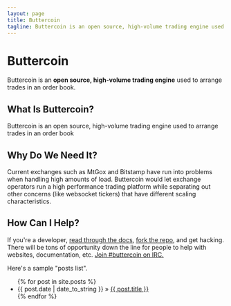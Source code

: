 ```yaml
---
layout: page
title: Buttercoin
tagline: Buttercoin is an open source, high-volume trading engine used to arrange trades in an order book.
---
```



# Buttercoin
Buttercoin is an **open source, high-volume trading engine** used to arrange trades in an order book.

## What Is Buttercoin?
Buttercoin is an open source, high-volume trading engine used to arrange trades in an order book

## Why Do We Need It?
Current exchanges such as MtGox and Bitstamp have run into problems when handling high amounts of load.
Buttercoin would let exchange operators run a high performance trading platform while separating out other concerns (like websocket tickers) that have different scaling characteristics.

## How Can I Help?
If you're a developer, <a href="https://buttercoin.hackpad.com">read through the docs</a>, <a href="https://github.com/buttercoin/buttercoin">fork the repo</a>, and get hacking. There will be tons of opportunity down the line for people to help with websites, documentation, etc.
<a href="irc://irc.freenode.net/#buttercoin">Join #buttercoin on IRC.</a>
                

Here's a sample "posts list".

<ul class="posts">
  {% for post in site.posts %}
    <li><span>{{ post.date | date_to_string }}</span> &raquo; <a href="{{ BASE_PATH }}{{ post.url }}">{{ post.title }}</a></li>
  {% endfor %}
</ul>


